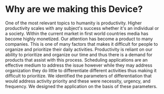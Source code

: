 # Why are we making this Device?

One of the most relevant topics to humanity is productivity. Higher productivity scales with any subject's success whether it's an individual or a society. Within the current market in first world countries media has become highly monetized. Our attention has become a product to many companies. This is one of many factors that makes it difficult for people to organize and prioritize their daily activities. Productivity is reliant on our ability to prioritize and organize our time and thus there is a demand for products that assist with this process. Scheduling applications are an effective medium to address the issue however while they may address organization they do little to differentiate different activities thus making it difficult to prioritize. We identified the parameters of differentiation that would address activity priority and these were necessity, urgency, and frequency. We designed the application on the basis of these parameters.